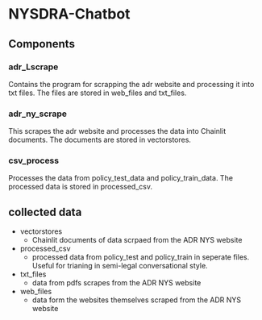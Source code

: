 # NYSDRA-Chatbot


## Components


### adr_Lscrape
Contains the program for scrapping the adr website and processing it into txt files.  The files are stored in web_files and txt_files.

### adr_ny_scrape
This scrapes the adr website and processes the data into Chainlit documents.  The documents are stored in vectorstores.

### csv_process
Processes the data from policy_test_data and policy_train_data.  The processed data is stored in processed_csv.



## collected data
* vectorstores 
  - Chainlit documents of data scrpaed from the ADR NYS website
 * processed_csv
   - processed data from policy_test and policy_train in seperate files.  Useful for trianing in semi-legal conversational style.
* txt_files
  - data from pdfs scrapes from the ADR NYS website
* web_files
  - data form the websites themselves scraped from the ADR NYS website

